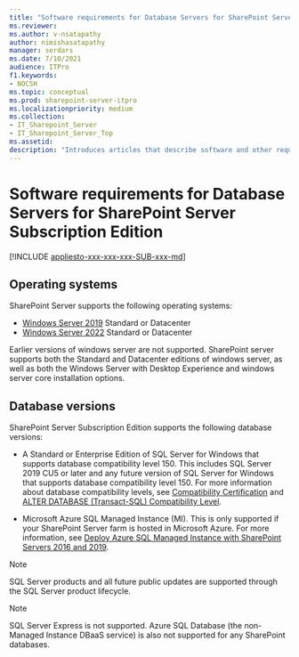 ```yaml
---
title: "Software requirements for Database Servers for SharePoint Server Subscription Edition"
ms.reviewer: 
ms.author: v-nsatapathy
author: nimishasatapathy
manager: serdars
ms.date: 7/10/2021
audience: ITPro
f1.keywords:
- NOCSH
ms.topic: conceptual
ms.prod: sharepoint-server-itpro
ms.localizationpriority: medium
ms.collection:
- IT_Sharepoint_Server
- IT_Sharepoint_Server_Top
ms.assetid: 
description: "Introduces articles that describe software and other requirements for SharePoint Server Subscription Edition."
---
```


# Software requirements for Database Servers for SharePoint Server Subscription Edition

[!INCLUDE [appliesto-xxx-xxx-xxx-SUB-xxx-md](../includes/appliesto-xxx-xxx-xxx-SUB-xxx-md.md)] 
  
## Operating systems

SharePoint Server supports the following operating systems:

- [Windows Server 2019](https://www.microsoft.com/evalcenter/evaluate-windows-server-2019) Standard or Datacenter
- [Windows Server 2022](https://www.microsoft.com/evalcenter/evaluate-windows-server-2022/) Standard or Datacenter

Earlier versions of windows server are not supported. SharePoint server supports both the Standard and Datacenter editions of windows server, as well as both the Windows Server with Desktop Experience and windows server core installation options.

## Database versions

SharePoint Server Subscription Edition supports the following database versions:

- A Standard or Enterprise Edition of SQL Server for Windows that supports database compatibility level 150. This includes SQL Server 2019 CU5 or later and any future version of SQL Server for Windows that supports database compatibility level 150. For more information about database compatibility levels, see [Compatibility Certification](/sql/database-engine/install-windows/compatibility-certification?view=sql-server-ver15&preserve-view=true) and [ALTER DATABASE (Transact-SQL) Compatibility Level](/sql/t-sql/statements/alter-database-transact-sql-compatibility-level?view=sql-server-ver15&preserve-view=true).

- Microsoft Azure SQL Managed Instance (MI). This is only supported if your SharePoint Server farm is hosted in Microsoft Azure. For more information, see [Deploy Azure SQL Managed Instance with SharePoint Servers 2016 and 2019](../administration/deploy-azure-sql-managed-instance-with-sharepoint-servers-2016-2019.md).

> [!NOTE]
> SQL Server products and all future public updates are supported through the SQL Server product lifecycle.

> [!NOTE]
> SQL Server Express is not supported. Azure SQL Database (the non-Managed Instance DBaaS service) is also not supported for any SharePoint databases.


